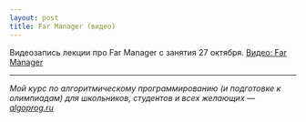 ```yaml
---
layout: post
title: Far Manager (видео)
---
```


Видеозапись лекции про Far Manager с занятия 27 октября.
[Видео: Far Manager](https://youtu.be/ho0-cN-RQOk)

----

*Мой курс по алгоритмическому программированию (и подготовке к олимпиадам) для школьников, студентов и всех желающих — [algoprog.ru](http://algoprog.ru)*
